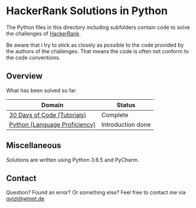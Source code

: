 # HackerRank Solutions in Python
The Python files in this directory including subfolders contain code to solve the challenges of [HackerRank](https://www.hackerrank.com/).

Be aware that i try to stick as closely as possible to the code provided by the authors of the challenges. That means the code is often not conform to the code conventions.

## Overview
What has been solved so far.

|Domain|Status|
|---|---|
|[30 Days of Code (Tutorials)](30%20Days%20of%20Code)|Complete|
|[Python (Language Proficiency)](Python)|Introduction done|

## Miscellaneous
Solutions are written using Python 3.6.5 and PyCharm.

## Contact
Question? Found an error? Or something else? Feel free to contact me via qvizt@wtnet.de